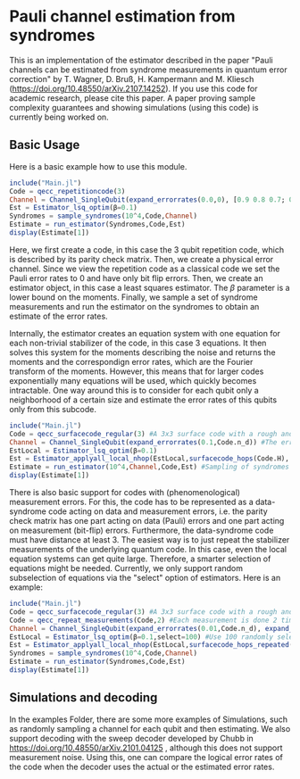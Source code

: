 # Pauli channel estimation from syndromes

This is an implementation of the estimator described in the paper "Pauli channels can be estimated from syndrome measurements in quantum error correction" by T. Wagner, D. Bruß, H. Kampermann and M. Kliesch (https://doi.org/10.48550/arXiv.2107.14252). If you use this code for academic research, please cite this paper. A paper proving sample complexity guarantees and showing simulations (using this code) is currently being worked on.

## Basic Usage

Here is a basic example how to use this module.
```julia
include("Main.jl")
Code = qecc_repetitioncode(3)
Channel = Channel_SingleQubit(expand_errorrates(0.0,0), [0.9 0.8 0.7; 0.1 0.2 0.3])
Est = Estimator_lsq_optim(β=0.1)
Syndromes = sample_syndromes(10^4,Code,Channel)
Estimate = run_estimator(Syndromes,Code,Est)
display(Estimate[1])
```
Here, we first create a code, in this case the 3 qubit repetition code, which is described by its parity check matrix. 
Then, we create a physical error channel. Since we view the repetition code as a classical code we set the Pauli error rates to 0 and have only bit flip errors.
Then, we create an estimator object, in this case a least squares estimator. The $\beta$ parameter is a lower bound on the moments.
Finally, we sample a set of syndrome measurements and run the estimator on the syndromes to obtain an estimate of the error rates.

Internally, the estimator creates an equation system with one equation for each non-trivial stabilizer of the code, in this case 3 equations. 
It then solves this system for the moments describing the noise and returns the moments and the correspondign error rates, which are the Fourier transform of the moments.
However, this means that for larger codes exponentially many equations will be used, which quickly becomes intractable. 
One way around this is to consider for each qubit only a neighborhood of a certain size and estimate the error rates of this qubits only from this subcode.
```julia
include("Main.jl")
Code = qecc_surfacecode_regular(3) #A 3x3 surface code with a rough and a smooth boundary
Channel = Channel_SingleQubit(expand_errorrates(0.1,Code.n_d)) #The error rates on each qubit are [0.9,0.03,0.03,0.03]
EstLocal = Estimator_lsq_optim(β=0.1)
Est = Estimator_applyall_local_nhop(EstLocal,surfacecode_hops(Code.H), nothing) #An estimator which applies EstLocal to each local Region. The regions are n-hop neighborhoods of each qubit.
Estimate = run_estimator(10^4,Channel,Code,Est) #Sampling of syndromes and estimation
display(Estimate[1])
```

There is also basic support for codes with (phenomenological) measurement errors.
For this, the code has to be represented as a data-syndrome code acting on data and measurement errors, i.e. the parity check matrix has one part acting on data (Pauli) errors and one part acting on measurement (bit-flip) errors. 
Furthermore, the data-syndrome code must have distance at least 3.
The easiest way is to just repeat the stabilizer measurements of the underlying quantum code.
In this case, even the local equation systems can get quite large.
Therefore, a smarter selection of equations might be needed.
Currently, we only support random subselection of equations via the "select" option of estimators.
Here is an example:
```julia
include("Main.jl")
Code = qecc_surfacecode_regular(3) #A 3x3 surface code with a rough and a smooth boundary
Code = qecc_repeat_measurements(Code,2) #Each measurement is done 2 times
Channel = Channel_SingleQubit(expand_errorrates(0.01,Code.n_d), expand_errorrates([0.98,0.02],24)) #The error rates on each qubit are [0.99,0.003,0.003,0.003], and each measurement hast a 0.01 chance to give the wrong outcome
EstLocal = Estimator_lsq_optim(β=0.1,select=100) #Use 100 randomly selected equations in each local region
Est = Estimator_applyall_local_nhop(EstLocal,surfacecode_hops_repeated(Code.H), nothing) #An estimator which applies EstLocal to each local Region. The regions are n-hop neighborhoods of each qubit.
Syndromes = sample_syndromes(10^4,Code,Channel)
Estimate = run_estimator(Syndromes,Code,Est)
display(Estimate[1])
```

## Simulations and decoding

In the examples Folder, there are some more examples of Simulations, such as randomly sampling a channel for each qubit and then estimating.
We also support decoding with the sweep decoder developed by Chubb in https://doi.org/10.48550/arXiv.2101.04125 , although this does not support measurement noise.
Using this, one can compare the logical error rates of the code when the decoder uses the actual or the estimated error rates.